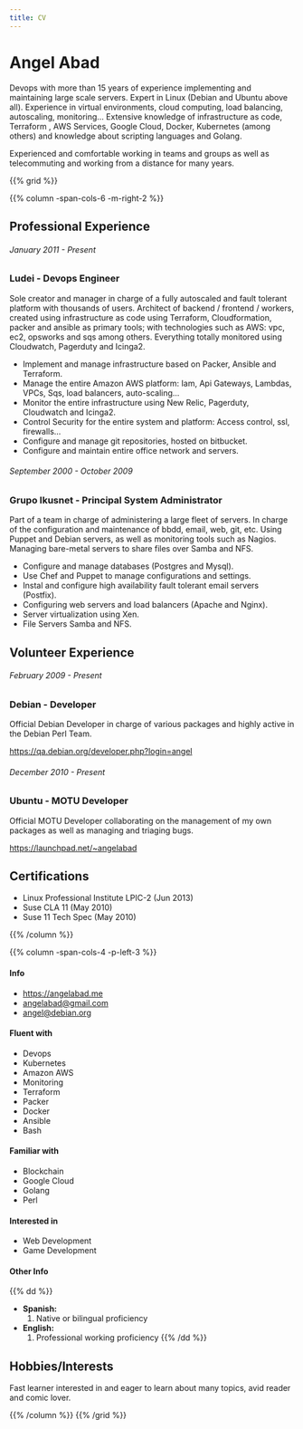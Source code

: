 ```yaml
---
title: CV
---
```

# Angel Abad
Devops with more than 15 years of experience implementing and maintaining large scale servers. Expert in Linux (Debian and Ubuntu above all). Experience in virtual environments, cloud computing, load balancing, autoscaling, monitoring… Extensive knowledge of infrastructure as code, Terraform , AWS Services, Google Cloud, Docker, Kubernetes (among others) and knowledge about scripting languages and Golang.

Experienced and comfortable working in teams and groups as well as telecommuting and working from a distance for many years.

{{% grid %}}

{{% column -span-cols-6 -m-right-2 %}}
## Professional Experience
###### *January 2011 - Present*
### Ludei - Devops Engineer

Sole creator and manager in charge of a fully autoscaled and fault tolerant platform with thousands of users. Architect of backend / frontend / workers, created using infrastructure as code using Terraform, Cloudformation, packer and ansible as primary tools; with technologies such as AWS: vpc, ec2, opsworks and sqs among others. Everything totally monitored using Cloudwatch, Pagerduty and Icinga2.

* Implement and manage infrastructure based on Packer, Ansible and Terraform.
* Manage the entire Amazon AWS platform: Iam, Api Gateways, Lambdas, VPCs, Sqs,  load balancers, auto-scaling...
* Monitor the entire infrastructure using New Relic, Pagerduty, Cloudwatch and Icinga2.
* Control Security for the entire system and platform: Access control, ssl, firewalls...
* Configure and manage git repositories, hosted on bitbucket.
* Configure and maintain entire office network and servers.

###### *September 2000 - October 2009*
### Grupo Ikusnet - Principal System Administrator

Part of a team in charge of administering a large fleet of servers. In charge of the configuration and maintenance of bbdd, email, web, git, etc. Using Puppet and Debian servers, as well as monitoring tools such as Nagios. Managing bare-metal servers to share files over Samba and NFS.

* Configure and manage databases (Postgres and Mysql).
* Use Chef and Puppet to manage configurations and settings.
* Instal and configure high availability fault tolerant email servers (Postfix).
* Configuring web servers and load balancers (Apache and Nginx).
* Server virtualization using Xen.
* File Servers Samba and NFS.

## Volunteer Experience
###### *February 2009 - Present*
### Debian - Developer

Official Debian Developer in charge of various packages and highly active in the Debian Perl Team.

https://qa.debian.org/developer.php?login=angel

###### *December 2010 - Present*
### Ubuntu - MOTU Developer

Official MOTU Developer collaborating on the management of my own packages as well as managing and triaging bugs.

https://launchpad.net/~angelabad

## Certifications

* Linux Professional Institute LPIC-2 (Jun 2013)
* Suse CLA 11 (May 2010)
* Suse 11 Tech Spec (May 2010)


{{% /column %}}

{{% column -span-cols-4 -p-left-3 %}}
#### Info
  * https://angelabad.me
  * [angelabad@gmail.com](mailto:angelabad@gmail.com)
  * [angel@debian.org](mailto:angel@debian.org)

#### Fluent with
  * Devops
  * Kubernetes
  * Amazon AWS
  * Monitoring
  * Terraform
  * Packer
  * Docker
  * Ansible
  * Bash

#### Familiar with
  * Blockchain
  * Google Cloud
  * Golang
  * Perl

#### Interested in
  * Web Development
  * Game Development


#### Other Info
{{% dd %}}
- **Spanish:**
  1. Native or bilingual proficiency
- **English:**
  1. Professional working proficiency
{{% /dd %}}


## Hobbies/Interests
Fast learner interested in and eager to learn about many topics, avid reader and comic lover. 

{{% /column %}}
{{% /grid %}}
